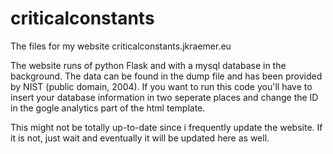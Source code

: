 # criticalconstants
The files for my website criticalconstants.jkraemer.eu

The website runs of python Flask and with a mysql database in the background. The data can be found in the dump file and has been provided by NIST (public domain, 2004). If you want to run this code you'll have to insert your database information in two seperate places and change the ID in the gogle analytics part of the html template.  

This might not be totally up-to-date since i frequently update the website. If it is not, just wait and eventually it will be updated here as well.
